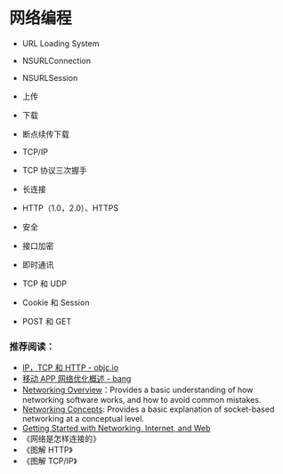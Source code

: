 # 网络编程


- URL Loading System
- NSURLConnection
- NSURLSession

- 上传
- 下载
- 断点续传下载

- TCP/IP
- TCP 协议三次握手
- 长连接
- HTTP（1.0，2.0）、HTTPS
- 安全
- 接口加密
- 即时通讯
- TCP 和 UDP
- Cookie 和 Session
- POST 和 GET


### 推荐阅读：
- [IP，TCP 和 HTTP - objc.io](https://www.objccn.io/issue-10-6/)
- [移动 APP 网络优化概述 - bang](http://blog.cnbang.net/tech/3531/)
- [Networking Overview](https://developer.apple.com/library/content/documentation/NetworkingInternetWeb/Conceptual/NetworkingOverview/WorkingWithHTTPAndHTTPSRequests/WorkingWithHTTPAndHTTPSRequests.html)：Provides a basic understanding of how networking software works, and how to avoid common mistakes.
- [Networking Concepts](https://developer.apple.com/library/content/documentation/NetworkingInternet/Conceptual/NetworkingConcepts/Introduction/Introduction.html#//apple_ref/doc/uid/TP40012487): Provides a basic explanation of socket-based networking at a conceptual level.
- [Getting Started with Networking, Internet, and Web](https://developer.apple.com/library/content/referencelibrary/GettingStarted/GS_NetworkingInternetWeb/_index.html)
- 《网络是怎样连接的》
- 《图解 HTTP》
- 《图解 TCP/IP》
